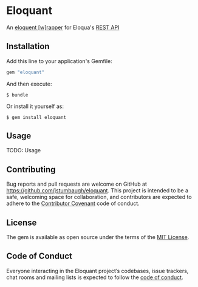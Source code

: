 # Eloquant

An [eloquent [w]rapper](https://www.youtube.com/watch?v=eXvBjCO19QY) for Eloqua's [REST API](https://docs.oracle.com/cloud/latest/marketingcs_gs/OMCAC/rest-endpoints.html)

## Installation

Add this line to your application's Gemfile:

```ruby
gem "eloquant"
```

And then execute:

    $ bundle

Or install it yourself as:

    $ gem install eloquant

## Usage

TODO: Usage

## Contributing

Bug reports and pull requests are welcome on GitHub at
https://github.com/jstumbaugh/eloquant. This project is intended to be a safe,
welcoming space for collaboration, and contributors are expected to adhere to
the [Contributor Covenant](http://contributor-covenant.org) code of conduct.

## License

The gem is available as open source under the terms of the [MIT License](https://opensource.org/licenses/MIT).

## Code of Conduct

Everyone interacting in the Eloquant project’s codebases, issue trackers, chat rooms and mailing lists is expected to follow the [code of conduct](https://github.com/jstumbaugh/eloquant/blob/master/CODE_OF_CONDUCT.md).
